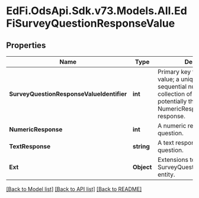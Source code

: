 # EdFi.OdsApi.Sdk.v73.Models.All.EdFiSurveyQuestionResponseValue

## Properties

Name | Type | Description | Notes
------------ | ------------- | ------------- | -------------
**SurveyQuestionResponseValueIdentifier** | **int** | Primary key for the response value; a unique, usually sequential numeric value for a collection of responses, or potentially the value of NumericResponse for a single response. | 
**NumericResponse** | **int** | A numeric response to the question. | [optional] 
**TextResponse** | **string** | A text response to the question. | [optional] 
**Ext** | **Object** | Extensions to the SurveyQuestionResponseValue entity. | [optional] 

[[Back to Model list]](../../README.md#documentation-for-models) [[Back to API list]](../../README.md#documentation-for-api-endpoints) [[Back to README]](../../README.md)


